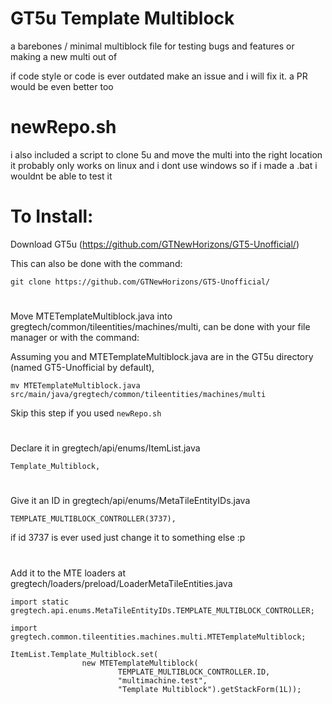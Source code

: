 # GT5u Template Multiblock

a barebones / minimal multiblock file for testing bugs and features or making a new multi out of

if code style or code is ever outdated make an issue and i will fix it. a PR would be even better too

# newRepo.sh

i also included a script to clone 5u and move the multi into the right location
it probably only works on linux and i dont use windows so if i made a .bat i wouldnt be able to test it

# To Install:
Download GT5u (https://github.com/GTNewHorizons/GT5-Unofficial/)

This can also be done with the command:
```
git clone https://github.com/GTNewHorizons/GT5-Unofficial/
```
#
Move MTETemplateMultiblock.java into gregtech/common/tileentities/machines/multi, can be done with your file manager or with the command:

Assuming you and MTETemplateMultiblock.java are in the GT5u directory (named GT5-Unofficial by default),

```
mv MTETemplateMultiblock.java src/main/java/gregtech/common/tileentities/machines/multi
```

Skip this step if you used ``newRepo.sh``

#
Declare it in gregtech/api/enums/ItemList.java

```
Template_Multiblock,
```
#
Give it an ID in gregtech/api/enums/MetaTileEntityIDs.java

```
TEMPLATE_MULTIBLOCK_CONTROLLER(3737),
```

if id 3737 is ever used just change it to something else :p 
#
Add it to the MTE loaders at gregtech/loaders/preload/LoaderMetaTileEntities.java
```
import static gregtech.api.enums.MetaTileEntityIDs.TEMPLATE_MULTIBLOCK_CONTROLLER;
```
```
import gregtech.common.tileentities.machines.multi.MTETemplateMultiblock;
```
```
ItemList.Template_Multiblock.set(
                new MTETemplateMultiblock(
                        TEMPLATE_MULTIBLOCK_CONTROLLER.ID,
                        "multimachine.test",
                        "Template Multiblock").getStackForm(1L));
```
